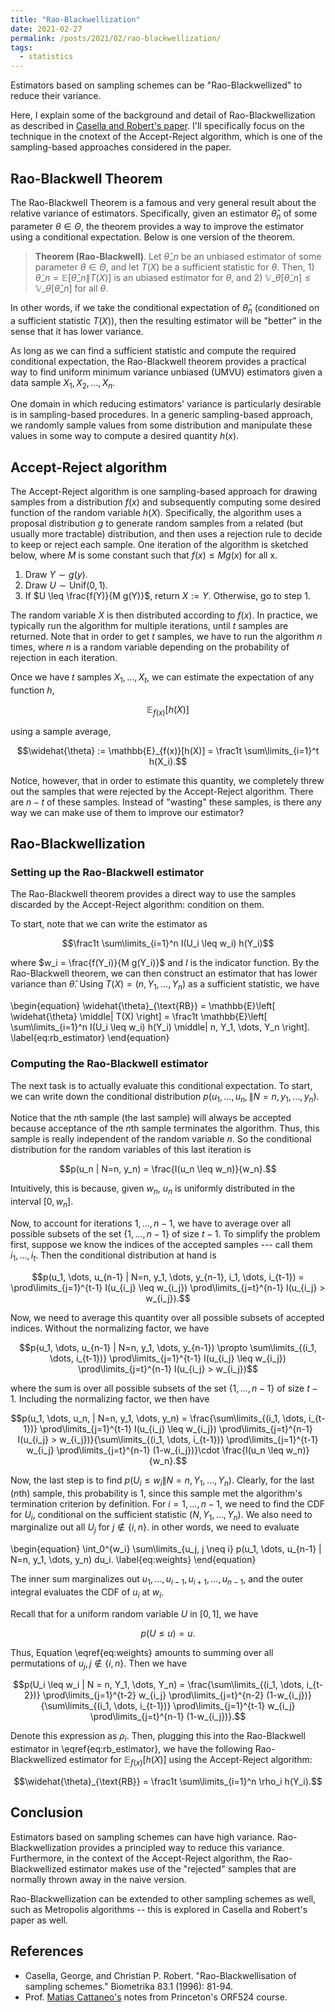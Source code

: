 ```yaml
---
title: "Rao-Blackwellization"
date: 2021-02-27
permalink: /posts/2021/02/rao-blackwellization/
tags:
  - statistics
---
```


Estimators based on sampling schemes can be "Rao-Blackwellized" to reduce their variance.

Here, I explain some of the background and detail of Rao-Blackwellization as described in [Casella and Robert's paper](https://www.jstor.org/stable/2337434?seq=1#metadata_info_tab_contents). I'll specifically focus on the technique in the cnotext of the Accept-Reject algorithm, which is one of the sampling-based approaches considered in the paper.

## Rao-Blackwell Theorem

The Rao-Blackwell Theorem is a famous and very general result about the relative variance of estimators. Specifically, given an estimator $\widehat{\theta}_n$ of some parameter $\theta \in \Theta$, the theorem provides a way to improve the estimator using a conditional expectation. Below is one version of the theorem.

> **Theorem (Rao-Blackwell)**. Let $\widehat{\theta}\_n$ be an unbiased estimator of some parameter $\theta \in \Theta$, and let $T(X)$ be a sufficient statistic for $\theta$. Then, 1) $\widetilde{\theta}\_n = \mathbb{E}\left[ \widehat{\theta}\_n \| T(X) \right]$ is an ubiased estimator for $\theta$, and 2) $\mathbb{V}\_\theta\left[ \widetilde{\theta}\_n \right] \leq \mathbb{V}\_\theta\left[ \widehat{\theta}\_n \right]$ for all $\theta$.

In other words, if we take the conditional expectation of $\widehat{\theta}_n$ (conditioned on a sufficient statistic $T(X)$), then the resulting estimator will be "better" in the sense that it has lower variance.

As long as we can find a sufficient statistic and compute the required conditional expectation, the Rao-Blackwell theorem provides a practical way to find uniform minimum variance unbiased (UMVU) estimators given a data sample $X_1, X_2, \dots, X_n$.

One domain in which reducing estimators' variance is particularly desirable is in sampling-based procedures. In a generic sampling-based approach, we randomly sample values from some distribution and manipulate these values in some way to compute a desired quantity $h(x)$.

## Accept-Reject algorithm

The Accept-Reject algorithm is one sampling-based approach for drawing samples from a distribution $f(x)$ and subsequently computing some desired function of the random variable $h(X)$. Specifically, the algorithm uses a proposal distribution $g$ to generate random samples from a related (but usually more tractable) distribution, and then uses a rejection rule to decide to keep or reject each sample. One iteration of the algorithm is sketched below, where $M$ is some constant such that $f(x) \leq Mg(x)$ for all x.

1. Draw $Y \sim g(y)$.
2. Draw $U \sim \text{Unif}(0, 1)$.
3. If $U \leq \frac{f(Y)}{M g(Y)}$, return $X := Y$. Otherwise, go to step 1.

The random variable $X$ is then distributed according to $f(x)$. In practice, we typically run the algorithm for multiple iterations, until $t$ samples are returned. Note that in order to get $t$ samples, we have to run the algorithm $n$ times, where $n$ is a random variable depending on the probability of rejection in each iteration.

Once we have $t$ samples $X_1, \dots, X_t$, we can estimate the expectation of any function $h$,

$$\mathbb{E}_{f(x)}[h(X)]$$

using a sample average,

$$\widehat{\theta} := \mathbb{E}_{f(x)}[h(X)] = \frac1t \sum\limits_{i=1}^t h(X_i).$$

Notice, however, that in order to estimate this quantity, we completely threw out the samples that were rejected by the Accept-Reject algorithm. There are $n-t$ of these samples. Instead of "wasting" these samples, is there any way we can make use of them to improve our estimator?

## Rao-Blackwellization

### Setting up the Rao-Blackwell estimator

The Rao-Blackwell theorem provides a direct way to use the samples discarded by the Accept-Reject algorithm: condition on them. 

To start, note that we can write the estimator as 

$$\frac1t \sum\limits_{i=1}^n I(U_i \leq w_i) h(Y_i)$$

where $w_i = \frac{f(Y_i)}{M g(Y_i)}$ and $I$ is the indicator function. By the Rao-Blackwell theorem, we can then construct an estimator that has lower variance than $\widehat{\theta}$. Using $T(X) = (n, Y_1, \dots, Y_n)$ as a sufficient statistic, we have

\begin{equation} \widehat{\theta}\_{\text{RB}} = \mathbb{E}\left[ \widehat{\theta} \middle\| T(X) \right] = \frac1t \mathbb{E}\left[ \sum\limits_{i=1}^n I(U_i \leq w_i) h(Y_i) \middle\| n, Y_1, \dots, Y_n \right]. \label{eq:rb_estimator} \end{equation}

### Computing the Rao-Blackwell estimator

The next task is to actually evaluate this conditional expectation. To start, we can write down the conditional distribution $p(u_1, \dots, u_n, \| N=n, y_1, \dots, y_n)$. 

Notice that the $n$th sample (the last sample) will always be accepted because acceptance of the $n$th sample terminates the algorithm. Thus, this sample is really independent of the random variable $n$. So the conditional distribution for the random variables of this last iteration is

$$p(u_n | N=n, y_n) = \frac{I(u_n \leq w_n)}{w_n}.$$

Intuitively, this is because, given $w_n$, $u_n$ is uniformly distributed in the interval $[0, w_n]$.

Now, to account for iterations $1, \dots, n-1$, we have to average over all possible subsets of the set $\{1, \dots, n-1\}$ of size $t-1$. To simplify the problem first, suppose we know the indices of the accepted samples --- call them $i_1, \dots, i_t$. Then the conditional distribution at hand is

$$p(u_1, \dots, u_{n-1} | N=n, y_1, \dots, y_{n-1}, i_1, \dots, i_{t-1}) = \prod\limits_{j=1}^{t-1} I(u_{i_j} \leq w_{i_j}) \prod\limits_{j=t}^{n-1} I(u_{i_j} > w_{i_j}).$$

Now, we need to average this quantity over all possible subsets of accepted indices. Without the normalizing factor, we have

$$p(u_1, \dots, u_{n-1} | N=n, y_1, \dots, y_{n-1}) \propto \sum\limits_{(i_1, \dots, i_{t-1})} \prod\limits_{j=1}^{t-1} I(u_{i_j} \leq w_{i_j}) \prod\limits_{j=t}^{n-1} I(u_{i_j} > w_{i_j})$$

where the sum is over all possible subsets of the set $\{1, \dots, n-1\}$ of size $t-1$. Including the normalizing factor, we then have

$$p(u_1, \dots, u_n, | N=n, y_1, \dots, y_n) = \frac{\sum\limits_{(i_1, \dots, i_{t-1})} \prod\limits_{j=1}^{t-1} I(u_{i_j} \leq w_{i_j}) \prod\limits_{j=t}^{n-1} I(u_{i_j} > w_{i_j})}{\sum\limits_{(i_1, \dots, i_{t-1})} \prod\limits_{j=1}^{t-1} w_{i_j} \prod\limits_{j=t}^{n-1} (1-w_{i_j})}\cdot \frac{I(u_n \leq w_n)}{w_n}.$$

Now, the last step is to find $p(U_i \leq w_i \| N = n, Y_1, \dots, Y_n)$. Clearly, for the last ($n$th) sample, this probability is $1$, since this sample met the algorithm's termination criterion by definition. For $i=1,\dots,n-1$, we need to find the CDF for $U_i$, conditional on the sufficient statistic $(N, Y_1, \dots, Y_n)$. We also need to marginalize out all $U_j$ for $j \notin \{i, n\}$. in other words, we need to evaluate

\begin{equation} \int_0^{w_i} \sum\limits_{u_j, j \neq i} p(u_1, \dots, u_{n-1} \| N=n, y_1, \dots, y_n) du_i. \label{eq:weights} \end{equation}

The inner sum marginalizes out $u_1, \dots, u_{i-1}, u_{i+1}, \dots, u_{n-1}$, and the outer integral evaluates the CDF of $u_i$ at $w_i$.

Recall that for a uniform random variable $U$ in $[0, 1]$, we have

$$p(U \leq u) = u.$$

Thus, Equation \eqref{eq:weights} amounts to summing over all permutations of $u_j, j \notin \{i, n\}$. Then we have

$$p(U_i \leq w_i | N = n, Y_1, \dots, Y_n) = \frac{\sum\limits_{(i_1, \dots, i_{t-2})} \prod\limits_{j=1}^{t-2} w_{i_j} \prod\limits_{j=t}^{n-2} (1-w_{i_j})}{\sum\limits_{(i_1, \dots, i_{t-1})} \prod\limits_{j=1}^{t-1} w_{i_j} \prod\limits_{j=t}^{n-1} (1-w_{i_j})}.$$

Denote this expression as $\rho_i$. Then, plugging this into the Rao-Blackwell estimator in \eqref{eq:rb_estimator}, we have the following Rao-Blackwellized estimator for $\mathbb{E}_{f(x)}[h(X)]$ using the Accept-Reject algorithm:

$$\widehat{\theta}_{\text{RB}} = \frac1t \sum\limits_{i=1}^n \rho_i h(Y_i).$$

## Conclusion

Estimators based on sampling schemes can have high variance. Rao-Blackwellization provides a principled way to reduce this variance. Furthermore, in the context of the Accept-Reject algorithm, the Rao-Blackwellized estimator makes use of the "rejected" samples that are normally thrown away in the naive version. 

Rao-Blackwellization can be extended to other sampling schemes as well, such as Metropolis algorithms -- this is explored in Casella and Robert's paper as well.

## References
- Casella, George, and Christian P. Robert. "Rao-Blackwellisation of sampling schemes." Biometrika 83.1 (1996): 81-94.
- Prof. [Matias Cattaneo's](https://cattaneo.princeton.edu/home) notes from Princeton's ORF524 course.
